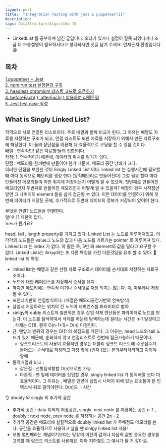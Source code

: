 ```yaml
---
layout: post
title:  "Integration Testing with jest & puppeteer[1]"
description: 
tags: DataStructure/Algorithm JS  
---
```

* LinkedList 를 공부하며 남긴 글입니다. 오타가 있거나 설명이 잘못 되었다거나 조금 더 보충설명이 필요하시다고 생각되시면 댓글 남겨 주세요. 언제든지 환영입니다 😄

## 목차
 [1.puppeteer + Jest](#puppeteerjest)\
 [2. npm run test 실행환경 구축 ](#npm-run-test-실행환경-구축)\
 [3. headless chromium 테스트 코드로 오픈하기](#headless-chromium-테스트-코드로-오픈하기)\
 [4. beforeEach( ), afterEach( ) 이용하여 리팩토링](#drydont-repeat-yourself)\
 [5. Jest test case 작성](#test-case-작성)

## What is Singly Linked List?
 직역으로 서로 연결된 리스트이다. 주로 배열과 함께 비교가 된다. 그 이유는 배열도 자료를 저장하는 구조가 되고, 연결 리스트도 또한 자료를 저장하기 위해서 만든 자료구조에 해당한다. 이 둘의 장단점을 이용해 더 효율적으로 코딩을 할 수 있을 것이다.  
 배열 : 연속적인! 같은 자료형!들의 집합!이다.  
 장점: 1. 연속적이기 때문에, 데이터의 위치를 알기가 쉽다.  
 단점 : 메모리를 한꺼번에 만들어야 한기 때문에, 메모리 공간 낭비가 크다.  
 이러한 단점을 보완한 것이 Singly Linked List 이다.
 linked list 는 실행시간에 필요할 때 마다 동적으로 메모리를 생성 한다.(동적메모리로 만들어진다) 그럼 필요 할때 마다 만들어진 메모리들이 어떤 위치에 저장되는지 어떻게 알 수 있으며, 첫번째로 만들어진 메모리인지 두번째로 만들어진 메모리인지 어떻게 알 수 있을까?
 배열의 경우 시작점만 알면 그 나머지의 element 들을 쉽게 접근할 수 있다. 이런 데이터를 연결하기 위해 첫번째 데이터가 저장된 곳에, 추가적으로 두번째 데이터의 정보가 저장되어 있어야 한다.  
 

무엇을 연결? 노드들을 연결한다.  
얼마나? 제한이 없다.  
노드가 뭔가요?

head, tail , length property를 가지고 있다.
Linked List 는 노드로 이루어져있고, 이 각각의 노드들은 value그 노드의 값과 다음 노드를 가르키는 pointer 로 이루어져 있다.
Linked List 는 index 가 없다. 이 말은 즉, 5번 째 element의 값을 달라고 요구할 수 없다. Linked Lists는 Array와는 또 다른 특징을 가진 다른것임을 유추 할 수 있다. 
🚀  linked list 의 특징

- linked list는 배열과 같은 선형 자료 구조로서 데이터를 순서대로 저장하는 자료구조이다.
- 노드에 대한 레퍼런스를 저장해서 순서를 유지 .
- 하지만 메모리에는 연속적 이거나 순서대로 저장 되지는 않는다. 즉, 아무데나 저장될 수 있다.
- 포인터기반의 연결방식이다. (배열은 메모리공간기반의 연속방식)
- 삽입시 저장하려는 위치의 전 노드의 레퍼런스를 파라미터로 받아
- sinlgy와 dubly 리스트의 일반적인 경우 삽입 삭제 연산들은 파라미터로 노드를 받는다. 이 노드를 탐색하여서 삭제를 하는데 탐색하는데 걸리는 시간은 n-1 일것이고 , 삭제는 O(1), 결국 O(n-1+1)= O(n) 이걸린다.
- 단, 맨앞과 맨뒤의 경우는 O(1) 의 복잡도를 가진다. 그 이유는, head 노드와 tail 노드가 있기 때문에, 순회하지 않고 연결리스트로 한번에 접근가능하기 때문이다.
    - 링크드리스트의 사용이 효율적인 경우는 더블리 링크드 리스트에 주문접수가 들어오는 순서대로 저장하고 가장 앞에 (먼저 )있는 문의부터처리하고 지워야 할때
- 동적배열과 비교 :
    - 같은점 : 선형탐색방법 O(n)으로만 가능
    - 다른점 : 맨 앞에 데이터를 삽입할 경우, singly linked list 가 동적배열 보다 더 효율적이다. 그 이유는 , 배열은 맨앞에 삽입시 나머지 뒤에 있는 요소들이 한 인덱스씩 뒤로 밀려야한다. O(n)으 ㅣ시간

👌  doubly 와 singly 의 추가적 공간

- 추가적 공간 : data 이외의 저장공간, singly: next node 를 저장하는 공간 n-1 , doubly : noxt node, prev node 를 저장하는 공간  2n - 2
- 추가적 공간은 메모리에 실질적으로  doubly linked list 가 두배정도 메모리를 쓴다. 공간을 효율적으로 사용하고 싶을 땐 sinlgy linked list 사용!
- 보통 몇번째라는 개념이기보다는 당장의 이전의 값이나 다음의 값만 중요한 경우를 고려할 때 링크드 리스트를 사용해요. 아마 지하철도 그 예시가 될 거 같아요.